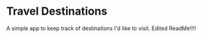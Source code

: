 # Travel Destinations

A simple app to keep track of destinations I'd like to visit.
Edited ReadMe!!!!